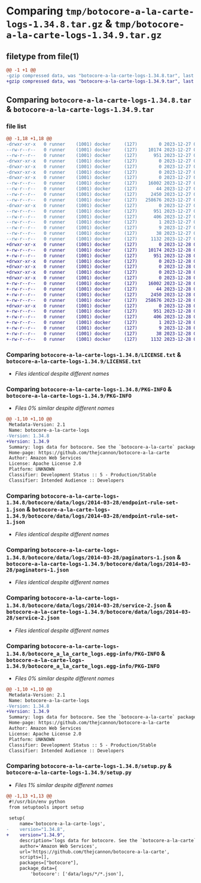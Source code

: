 # Comparing `tmp/botocore-a-la-carte-logs-1.34.8.tar.gz` & `tmp/botocore-a-la-carte-logs-1.34.9.tar.gz`

## filetype from file(1)

```diff
@@ -1 +1 @@
-gzip compressed data, was "botocore-a-la-carte-logs-1.34.8.tar", last modified: Wed Dec 27 01:06:53 2023, max compression
+gzip compressed data, was "botocore-a-la-carte-logs-1.34.9.tar", last modified: Thu Dec 28 01:06:55 2023, max compression
```

## Comparing `botocore-a-la-carte-logs-1.34.8.tar` & `botocore-a-la-carte-logs-1.34.9.tar`

### file list

```diff
@@ -1,18 +1,18 @@
-drwxr-xr-x   0 runner    (1001) docker     (127)        0 2023-12-27 01:06:53.963345 botocore-a-la-carte-logs-1.34.8/
--rw-r--r--   0 runner    (1001) docker     (127)    10174 2023-12-27 01:06:53.000000 botocore-a-la-carte-logs-1.34.8/LICENSE.txt
--rw-r--r--   0 runner    (1001) docker     (127)      951 2023-12-27 01:06:53.963345 botocore-a-la-carte-logs-1.34.8/PKG-INFO
-drwxr-xr-x   0 runner    (1001) docker     (127)        0 2023-12-27 01:06:53.959345 botocore-a-la-carte-logs-1.34.8/botocore/
-drwxr-xr-x   0 runner    (1001) docker     (127)        0 2023-12-27 01:06:53.959345 botocore-a-la-carte-logs-1.34.8/botocore/data/
-drwxr-xr-x   0 runner    (1001) docker     (127)        0 2023-12-27 01:06:53.959345 botocore-a-la-carte-logs-1.34.8/botocore/data/logs/
-drwxr-xr-x   0 runner    (1001) docker     (127)        0 2023-12-27 01:06:53.959345 botocore-a-la-carte-logs-1.34.8/botocore/data/logs/2014-03-28/
--rw-r--r--   0 runner    (1001) docker     (127)    16002 2023-12-27 01:06:29.000000 botocore-a-la-carte-logs-1.34.8/botocore/data/logs/2014-03-28/endpoint-rule-set-1.json
--rw-r--r--   0 runner    (1001) docker     (127)       44 2023-12-27 01:06:29.000000 botocore-a-la-carte-logs-1.34.8/botocore/data/logs/2014-03-28/examples-1.json
--rw-r--r--   0 runner    (1001) docker     (127)     2450 2023-12-27 01:06:29.000000 botocore-a-la-carte-logs-1.34.8/botocore/data/logs/2014-03-28/paginators-1.json
--rw-r--r--   0 runner    (1001) docker     (127)   258676 2023-12-27 01:06:29.000000 botocore-a-la-carte-logs-1.34.8/botocore/data/logs/2014-03-28/service-2.json
-drwxr-xr-x   0 runner    (1001) docker     (127)        0 2023-12-27 01:06:53.963345 botocore-a-la-carte-logs-1.34.8/botocore_a_la_carte_logs.egg-info/
--rw-r--r--   0 runner    (1001) docker     (127)      951 2023-12-27 01:06:53.000000 botocore-a-la-carte-logs-1.34.8/botocore_a_la_carte_logs.egg-info/PKG-INFO
--rw-r--r--   0 runner    (1001) docker     (127)      406 2023-12-27 01:06:53.000000 botocore-a-la-carte-logs-1.34.8/botocore_a_la_carte_logs.egg-info/SOURCES.txt
--rw-r--r--   0 runner    (1001) docker     (127)        1 2023-12-27 01:06:53.000000 botocore-a-la-carte-logs-1.34.8/botocore_a_la_carte_logs.egg-info/dependency_links.txt
--rw-r--r--   0 runner    (1001) docker     (127)        9 2023-12-27 01:06:53.000000 botocore-a-la-carte-logs-1.34.8/botocore_a_la_carte_logs.egg-info/top_level.txt
--rw-r--r--   0 runner    (1001) docker     (127)       38 2023-12-27 01:06:53.963345 botocore-a-la-carte-logs-1.34.8/setup.cfg
--rw-r--r--   0 runner    (1001) docker     (127)     1132 2023-12-27 01:06:53.000000 botocore-a-la-carte-logs-1.34.8/setup.py
+drwxr-xr-x   0 runner    (1001) docker     (127)        0 2023-12-28 01:06:55.554388 botocore-a-la-carte-logs-1.34.9/
+-rw-r--r--   0 runner    (1001) docker     (127)    10174 2023-12-28 01:06:55.000000 botocore-a-la-carte-logs-1.34.9/LICENSE.txt
+-rw-r--r--   0 runner    (1001) docker     (127)      951 2023-12-28 01:06:55.554388 botocore-a-la-carte-logs-1.34.9/PKG-INFO
+drwxr-xr-x   0 runner    (1001) docker     (127)        0 2023-12-28 01:06:55.550387 botocore-a-la-carte-logs-1.34.9/botocore/
+drwxr-xr-x   0 runner    (1001) docker     (127)        0 2023-12-28 01:06:55.550387 botocore-a-la-carte-logs-1.34.9/botocore/data/
+drwxr-xr-x   0 runner    (1001) docker     (127)        0 2023-12-28 01:06:55.550387 botocore-a-la-carte-logs-1.34.9/botocore/data/logs/
+drwxr-xr-x   0 runner    (1001) docker     (127)        0 2023-12-28 01:06:55.550387 botocore-a-la-carte-logs-1.34.9/botocore/data/logs/2014-03-28/
+-rw-r--r--   0 runner    (1001) docker     (127)    16002 2023-12-28 01:06:26.000000 botocore-a-la-carte-logs-1.34.9/botocore/data/logs/2014-03-28/endpoint-rule-set-1.json
+-rw-r--r--   0 runner    (1001) docker     (127)       44 2023-12-28 01:06:26.000000 botocore-a-la-carte-logs-1.34.9/botocore/data/logs/2014-03-28/examples-1.json
+-rw-r--r--   0 runner    (1001) docker     (127)     2450 2023-12-28 01:06:26.000000 botocore-a-la-carte-logs-1.34.9/botocore/data/logs/2014-03-28/paginators-1.json
+-rw-r--r--   0 runner    (1001) docker     (127)   258676 2023-12-28 01:06:26.000000 botocore-a-la-carte-logs-1.34.9/botocore/data/logs/2014-03-28/service-2.json
+drwxr-xr-x   0 runner    (1001) docker     (127)        0 2023-12-28 01:06:55.550387 botocore-a-la-carte-logs-1.34.9/botocore_a_la_carte_logs.egg-info/
+-rw-r--r--   0 runner    (1001) docker     (127)      951 2023-12-28 01:06:55.000000 botocore-a-la-carte-logs-1.34.9/botocore_a_la_carte_logs.egg-info/PKG-INFO
+-rw-r--r--   0 runner    (1001) docker     (127)      406 2023-12-28 01:06:55.000000 botocore-a-la-carte-logs-1.34.9/botocore_a_la_carte_logs.egg-info/SOURCES.txt
+-rw-r--r--   0 runner    (1001) docker     (127)        1 2023-12-28 01:06:55.000000 botocore-a-la-carte-logs-1.34.9/botocore_a_la_carte_logs.egg-info/dependency_links.txt
+-rw-r--r--   0 runner    (1001) docker     (127)        9 2023-12-28 01:06:55.000000 botocore-a-la-carte-logs-1.34.9/botocore_a_la_carte_logs.egg-info/top_level.txt
+-rw-r--r--   0 runner    (1001) docker     (127)       38 2023-12-28 01:06:55.554388 botocore-a-la-carte-logs-1.34.9/setup.cfg
+-rw-r--r--   0 runner    (1001) docker     (127)     1132 2023-12-28 01:06:55.000000 botocore-a-la-carte-logs-1.34.9/setup.py
```

### Comparing `botocore-a-la-carte-logs-1.34.8/LICENSE.txt` & `botocore-a-la-carte-logs-1.34.9/LICENSE.txt`

 * *Files identical despite different names*

### Comparing `botocore-a-la-carte-logs-1.34.8/PKG-INFO` & `botocore-a-la-carte-logs-1.34.9/PKG-INFO`

 * *Files 0% similar despite different names*

```diff
@@ -1,10 +1,10 @@
 Metadata-Version: 2.1
 Name: botocore-a-la-carte-logs
-Version: 1.34.8
+Version: 1.34.9
 Summary: logs data for botocore. See the `botocore-a-la-carte` package for more info.
 Home-page: https://github.com/thejcannon/botocore-a-la-carte
 Author: Amazon Web Services
 License: Apache License 2.0
 Platform: UNKNOWN
 Classifier: Development Status :: 5 - Production/Stable
 Classifier: Intended Audience :: Developers
```

### Comparing `botocore-a-la-carte-logs-1.34.8/botocore/data/logs/2014-03-28/endpoint-rule-set-1.json` & `botocore-a-la-carte-logs-1.34.9/botocore/data/logs/2014-03-28/endpoint-rule-set-1.json`

 * *Files identical despite different names*

### Comparing `botocore-a-la-carte-logs-1.34.8/botocore/data/logs/2014-03-28/paginators-1.json` & `botocore-a-la-carte-logs-1.34.9/botocore/data/logs/2014-03-28/paginators-1.json`

 * *Files identical despite different names*

### Comparing `botocore-a-la-carte-logs-1.34.8/botocore/data/logs/2014-03-28/service-2.json` & `botocore-a-la-carte-logs-1.34.9/botocore/data/logs/2014-03-28/service-2.json`

 * *Files identical despite different names*

### Comparing `botocore-a-la-carte-logs-1.34.8/botocore_a_la_carte_logs.egg-info/PKG-INFO` & `botocore-a-la-carte-logs-1.34.9/botocore_a_la_carte_logs.egg-info/PKG-INFO`

 * *Files 0% similar despite different names*

```diff
@@ -1,10 +1,10 @@
 Metadata-Version: 2.1
 Name: botocore-a-la-carte-logs
-Version: 1.34.8
+Version: 1.34.9
 Summary: logs data for botocore. See the `botocore-a-la-carte` package for more info.
 Home-page: https://github.com/thejcannon/botocore-a-la-carte
 Author: Amazon Web Services
 License: Apache License 2.0
 Platform: UNKNOWN
 Classifier: Development Status :: 5 - Production/Stable
 Classifier: Intended Audience :: Developers
```

### Comparing `botocore-a-la-carte-logs-1.34.8/setup.py` & `botocore-a-la-carte-logs-1.34.9/setup.py`

 * *Files 1% similar despite different names*

```diff
@@ -1,13 +1,13 @@
 #!/usr/bin/env python
 from setuptools import setup
 
 setup(
     name='botocore-a-la-carte-logs',
-    version="1.34.8",
+    version="1.34.9",
     description='logs data for botocore. See the `botocore-a-la-carte` package for more info.',
     author='Amazon Web Services',
     url='https://github.com/thejcannon/botocore-a-la-carte',
     scripts=[],
     packages=["botocore"],
     package_data={
         'botocore': ['data/logs/*/*.json'],
```


